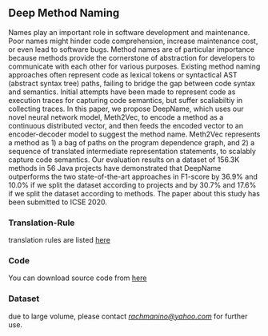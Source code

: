 ## Deep Method Naming


Names play an important role in software development and maintenance. Poor names might hinder code comprehension, increase maintenance cost, or even lead to software bugs. Method names are of particular importance because methods provide the cornerstone of abstraction for developers to communicate with each other for various purposes. Existing method naming approaches often represent code as lexical tokens or syntactical AST (abstract syntax tree) paths, failing to bridge the gap between code syntax and semantics. Initial attempts have been made to represent code as execution traces for capturing code semantics, but suffer scaliabiltiy in collecting traces. In this paper, we propose DeepName, which uses our novel neural network model, Meth2Vec, to encode a method as a continuous distributed vector, and then feeds the encoded vector to an encoder-decoder model to suggest the method name. Meth2Vec represents a method as 1) a bag of paths on the program dependence graph, and 2) a sequence of translated intermediate representation statements, to scalably capture code semantics. Our evaluation results on a dataset of 156.3K methods in 56 Java projects have demonstrated that DeepName outperforms the two state-of-the-art approaches in F1-score by 36.9% and 10.0% if we split the dataset according to projects and by 30.7% and 17.6% if we split the dataset according to methods. The paper about this study has been submitted to ICSE 2020.



### Translation-Rule
translation rules are listed [here](rules.pdf)


### Code

You can download source code from [here](code.zip)

### Dataset
due to large volume, please contact *rachmanino@yahoo.com* for further use.
